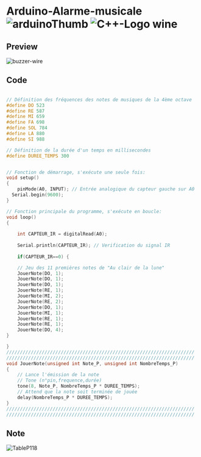 # Arduino-Alarme-musicale ![arduinoThumb](https://github.com/ICAREMAKER/Arduino-Alarme-musicale/assets/107696317/45832b4d-c90f-4455-ad96-710079e34900) ![C++-Logo wine](https://github.com/ICAREMAKER/Arduino-Alarme-musicale/assets/107696317/98d2bd4e-3c29-4749-9578-050955936e71)

## Preview
![buzzer-wire](https://github.com/ICAREMAKER/Arduino-Alarme-musicale/assets/107696317/75eb0d8d-3699-4509-ac09-5254a28b1817)

## Code
```C

// Définition des fréquences des notes de musiques de la 4ème octave
#define DO 523
#define RE 587
#define MI 659
#define FA 698
#define SOL 784
#define LA 880
#define SI 988

// Définition de la durée d'un temps en millisecondes 
#define DUREE_TEMPS 300


// Fonction de démarrage, s'exécute une seule fois:
void setup()
{
	pinMode(A0, INPUT); // Entrée analogique du capteur gauche sur A0
  Serial.begin(9600);
}

// Fonction principale du programme, s'exécute en boucle:
void loop()
{
  
	int CAPTEUR_IR = digitalRead(A0);
	
	Serial.println(CAPTEUR_IR); // Verification du signal IR
	
	if(CAPTEUR_IR==0) {

    // Jeu des 11 premières notes de "Au clair de la lune"
    JouerNote(DO, 1);
    JouerNote(DO, 1);
    JouerNote(DO, 1);
    JouerNote(RE, 1);
    JouerNote(MI, 2);
    JouerNote(RE, 2);
    JouerNote(DO, 1);
    JouerNote(MI, 1);
    JouerNote(RE, 1);
    JouerNote(RE, 1);
    JouerNote(DO, 4);
}

}
/////////////////////////////////////////////////////////////////////
/////////////////////////////////////////////////////////////////////
void JouerNote(unsigned int Note_P, unsigned int NombreTemps_P)
{
    // Lance l'émission de la note
	// Tone (n°pin,frequence,durée)
    tone(8, Note_P, NombreTemps_P * DUREE_TEMPS);
    // Attend que la note soit terminée de jouée
    delay(NombreTemps_P * DUREE_TEMPS);
}
/////////////////////////////////////////////////////////////////////
/////////////////////////////////////////////////////////////////////


```
## Note
![TableP118](https://github.com/ICAREMAKER/Arduino-Alarme-musicale/assets/107696317/1a996ce9-6f43-4575-b278-df51c16ecb61)

